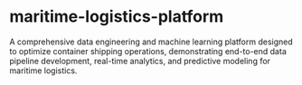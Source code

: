 # maritime-logistics-platform
A comprehensive data engineering and machine learning platform designed to optimize container shipping operations, demonstrating end-to-end data pipeline development, real-time analytics, and predictive modeling for maritime logistics.
